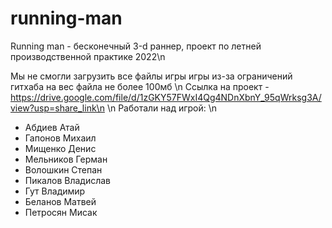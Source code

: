 # running-man
Running man - бесконечный 3-d раннер, проект по летней производственной практике 2022\n

Мы не смогли загрузить все файлы игры игры из-за ограничений гитхаба на вес файла не более 100мб     \n
Ссылка на проект - https://drive.google.com/file/d/1zGKY57FWxI4Qg4NDnXbnY_95qWrksg3A/view?usp=share_link\n
\n
Работали над игрой: \n
- Абдиев Атай
- Гапонов Михаил
- Мищенко Денис
- Мельников Герман
- Волошкин Степан
- Пикалов Владислав
- Гут Владимир
- Беланов Матвей
- Петросян Мисак


